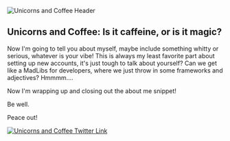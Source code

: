 ![Unicorns and Coffee Header](https://res.cloudinary.com/carriepresley/image/upload/v1611433822/GitHub%20ReadMe/Clean_Work_Place_LinkedIn_Banner_olqesy.jpg)

## Unicorns and Coffee: Is it caffeine, or is it magic?

Now I'm going to tell you about myself, maybe include something whitty or serious, whatever is your vibe! This is always my least favorite part about setting up new accounts, it's just tough to talk about yourself? Can we get like a MadLibs for developers, where we just throw in some frameworks and adjectives? Hmmmm....

Now I'm wrapping up and closing out the about me snippet!

Be well.

Peace out!

[![Unicorns and Coffee Twitter Link][1.image]][1.link]


[1.image]: https://res.cloudinary.com/carriepresley/image/upload/c_scale,w_24/v1611433805/GitHub%20ReadMe/twitter_afinqs.png


[1.link]: https://twitter.com/carriepresley15
